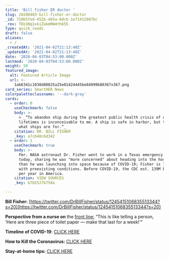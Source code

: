 ```yaml
---
title: 'Bill fisher ER doctor '
slug: 20200403-bill-fisher-er-doctor
_id: 710b5fed-452b-4b5a-8dcb-1e71412867bc
_rev: TDo1Nq1xkiZakmRW4th655
type: quick_reads
draft: false
aliases:
  - /
_createdAt: '2021-04-02T21:13:40Z'
_updatedAt: '2021-04-02T21:13:40Z'
date: '2020-04-03T04:53:00.000Z'
lastmod: '2020-04-03T04:53:00.000Z'
weight: 50
featured_image:
  alt: Featured Article Image
  url: >-
    1ab6341c1030d80825a25e01424445be84999b80367x367.png
card_series: SmartHER News
colorpaletteclassname: '--dark-gray'
cards:
  - order: 0
    useCheckmark: false
    body: >-
      > _“To abandon ship during the greatest public health crisis of our
      lifetimes is inconceivable to me. A ship is safe in harbor, but that’s not
      what ships are for.”_
    citation: DR. BILL FISHER
    _key: a7cb48c6d342
  - order: 1
    useCheckmark: true
    body: >-
      Fmr. NASA astronaut Dr. Fisher went to work in a Texas emergency room
      today, sharing he was "more concerned" about heading into the hospital
      than he was launching into space because of COVID-19; Fisher is 74-yrs-old
      with preexisting conditions. Before COVID-19, the CDC est. 139M ER visits
      per year in America.
    citation: VIEW SOURCES
    _key: b7b5527b758a

---
```

**Bill Fisher:** [https://twitter.com/DrBillFisher/status/1245415106835513344?s=20](https://twitter.com/DrBillFisher/status/1245415106835513344?s=20)

**Perspective from a nurse on** the [front line:](https://smarthernews.com/article/new-york-er-nurse-president-of-the-state-nurses-association-judy-sheridan-on-lack-of-protective-equipment/) “This is like telling a person, ‘Here are three piece of toilet paper — make that last for a week!'”

**Timeline of COVID-19**: [CLICK HERE](https://smarthernews.com/covid-19-timeline/)

**How to Kill the Coronavirus:** [CLICK HERE](https://smarthernews.com/article/how-to-kill-the-new-coronavirus/)

**Stay-at-home tips:** [CLICK HERE](https://smarthernews.com/stay-at-home-tips/)